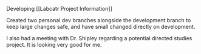 Developing [[Labcatr Project Information]] 

Created two personal dev branches alongside the development branch to keep large changes safe, and have small changed directly on development.

I also had a meeting with Dr. Shipley regarding a potential directed studies project. It is looking very good for me.